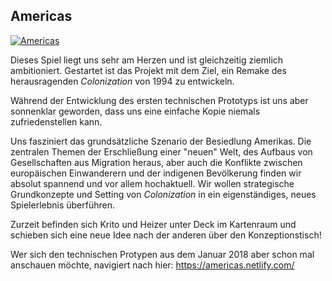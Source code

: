 ## Americas

[![Americas](http://res.cloudinary.com/kritoandthestoker/image/upload/c_fill,g_center,h_400,w_800/v1526837947/americas.jpg)](https://americas.netlify.com/)

Dieses Spiel liegt uns sehr am Herzen und ist gleichzeitig ziemlich ambitioniert. Gestartet ist das Projekt mit dem Ziel, ein Remake des herausragenden *Colonization* von 1994 zu entwickeln. 

Während der Entwicklung des ersten technischen Prototyps ist uns aber sonnenklar geworden, dass uns eine einfache Kopie niemals zufriedenstellen kann.

Uns fasziniert das grundsätzliche Szenario der Besiedlung Amerikas. Die zentralen Themen der Erschließung einer "neuen" Welt, des Aufbaus von Gesellschaften aus Migration heraus, aber auch die Konflikte zwischen europäischen Einwanderern und der indigenen Bevölkerung finden wir absolut spannend und vor allem hochaktuell. Wir wollen strategische Grundkonzepte und Setting von *Colonization* in ein eigenständiges, neues Spielerlebnis überführen.

Zurzeit befinden sich Krito und Heizer unter Deck im Kartenraum und schieben sich eine neue Idee nach der anderen über den Konzeptionstisch!

Wer sich den technischen Protypen aus dem Januar 2018 aber schon mal anschauen möchte, navigiert nach hier: <https://americas.netlify.com/>

